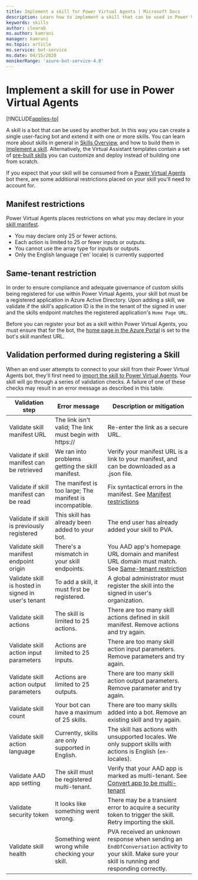 ```yaml
---
title: Implement a skill for Power Virtual Agents | Microsoft Docs
description: Learn how to implement a skill that can be used in Power Virtual Agents, using the Bot Framework SDK.
keywords: skills
author: clearab
ms.author: kamrani
manager: kamrani
ms.topic: article
ms.service: bot-service
ms.date: 04/15/2020
monikerRange: 'azure-bot-service-4.0'
---
```


# Implement a skill for use in Power Virtual Agents

[!INCLUDE[applies-to](../includes/applies-to.md)]

A skill is a bot that can be used by another bot. In this way you can create a single user-facing bot and extend it with one or more skills. You can learn more about skills in general in [Skills Overview](skills-conceptual.md), and how to build them in [Implement a skill](skill-implement-skill.md). Alternatively, the Virtual Assistant templates contain a set of [pre-built skills](bot-builder-skills-overview.md) you can customize and deploy instead of building one from scratch.

If you expect that your skill will be consumed from a [Power Virtual Agents](https://powerva.microsoft.com/#/) bot there, are some additional restrictions placed on your skill you'll need to account for.

## Manifest restrictions

Power Virtual Agents places restrictions on what you may declare in your [skill manifest](./skills-write-manifest-2-1.md).

- You may declare only 25 or fewer actions.
- Each action is limited to 25 or fewer inputs or outputs.
- You cannot use the array type for inputs or outputs.
- Only the English language ('en' locale) is currently supported

## Same-tenant restriction

In order to ensure compliance and adequate governance of custom skills being registered for use within Power Virtual Agents, your skill bot must be a registered application in Azure Active Directory. Upon adding a skill, we validate if the skill's application ID is the in the tenant of the signed in user and the skills endpoint matches the registered application's `Home Page URL`.

Before you can register your bot as a skill within Power Virtual Agents, you must ensure that for the bot, the [home page in the Azure Portal](/azure/active-directory/manage-apps/application-proxy-configure-custom-home-page#change-the-home-page-in-the-azure-portal) is set to the bot's skill manifest URL.

## Validation performed during registering a Skill

When an end user attempts to connect to your skill from their Power Virtual Agents bot, they'll first need to [import the skill to Power Virtual Agents](/power-virtual-agents/advanced-use-skills). Your skill will go through a series of validation checks. A failure of one of these checks may result in an error message as described in this table.

Validation step|Error message|Description or mitigation
|---|---|---
|Validate skill manifest URL|The link isn't valid; The link must begin with https:// | Re-enter the link as a secure URL. |
|Validate if skill manifest can be retrieved|We ran into problems getting the skill manifest.| Verify your manifest URL is a link to your manifest, and can be downloaded as a .json file.|
|Validate if skill manifest can be read|The manifest is too large; The manifest is incompatible.| Fix syntactical errors in the manifest. See [Manifest restrictions](#manifest-restrictions) |
|Validate if skill is previously registered|This skill has already been added to your bot.|The end user has already added your skill to PVA. |
|Validate skill manifest endpoint origin|There's a mismatch in your skill endpoints.|You AAD app's homepage URL domain and manifest URL domain must match. See [Same-tenant restriction](#same-tenant-restriction)|
|Validate skill is hosted in signed in user's tenant|To add a skill, it must first be registered.| A global administrator must register the skill into the signed in user's organization. |
|Validate skill actions|The skill is limited to 25 actions.|There are too many skill actions defined in skill manifest. Remove actions and try again. |
|Validate skill action input parameters|Actions are limited to 25 inputs.|There are too many skill action input parameters. Remove parameters and try again. |
|Validate skill action output parameters|Actions are limited to 25 outputs.|There are too many skill action output parameters. Remove parameter and try again. |
|Validate skill count|Your bot can have a maximum of 25 skills.| There are too many skills added into a bot. Remove an existing skill and try again. |
|Validate skill action language|Currently, skills are only supported in English.| The skill has actions with unsupported locales. We only support skills with actions is English (`en-` locales). |
|Validate AAD app setting |The skill must be registered multi-tenant.| Verify that your AAD app is marked as multi-tenant. See [Convert app to be multi-tenant](/azure/active-directory/develop/howto-convert-app-to-be-multi-tenant#update-registration-to-be-multi-tenant) |
|Validate security token |It looks like something went wrong.|There may be a transient error to acquire a security token to trigger the skill. Retry importing the skill.|
|Validate skill health|Something went wrong while checking your skill.|PVA received an unknown response when sending an `EndOfConversation` activity to your skill. Make sure your skill is running and responding correctly.|
